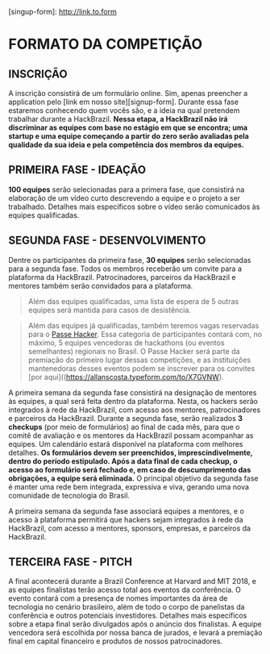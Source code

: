 <!-- links -->
[singup-form]: http://link.to.form <!-- TODO(allan): add link to form -->

# FORMATO DA COMPETIÇÃO

## INSCRIÇÃO

A inscrição consistirá de um formulário online. Sim, apenas preencher a application pelo [link em nosso site][signup-form]. Durante essa fase estaremos conhecendo quem vocês são, e a ideia na qual pretendem trabalhar durante a HackBrazil. **Nessa etapa, a HackBrazil não irá discriminar as equipes com base no estágio em que se encontra; uma startup e uma equipe começando a partir do zero serão avaliadas pela qualidade da sua ideia e pela competência dos membros da equipes.**

## PRIMEIRA FASE - IDEAÇÃO

**100 equipes** serão selecionadas para a primera fase, que consistirá na elaboração de um vídeo curto descrevendo a equipe e o projeto a ser trabalhado. Detalhes mais específicos sobre o vídeo serão comunicados às equipes qualificadas.

## SEGUNDA FASE - DESENVOLVIMENTO

Dentre os participantes da primeira fase, **30 equipes** serão selecionadas para a segunda fase. Todos os membros receberão um convite para a plataforma da HackBrazil. Patrocinadores, parceiros da HackBrazil e mentores também serão convidados para a plataforma.
> Além das equipes qualificadas, uma lista de espera de 5 outras equipes será mantida para casos de desistência.

<p>

> Além das equipes já qualificadas, também teremos vagas reservadas para o [Passe Hacker](passe-hacker.md). Essa categoria de participantes contará com, no máximo, 5 equipes vencedoras de hackathons (ou eventos semelhantes) regionais no Brasil. O Passe Hacker será parte da premiação do primeiro lugar dessas competições, e as instituições mantenedoras desses eventos podem se inscrever para os convites [por aqui]((https://allanscosta.typeform.com/to/X7GVNW).
</p>

A primeira semana da segunda fase consistirá na designação de mentores às equipes, a qual será feita dentro da plataforma. Nesta, os hackers serão integrados à rede da HackBrazil, com acesso aos mentores, patrocinadores e parceiros da HackBrazil.
Durante a segunda fase, serão realizados **3 checkups** (por meio de formulários) ao final de cada mês, para que o comitê de avaliação e os mentores da HackBrazil possam acompanhar as equipes. Um calendário estará disponível na plataforma com melhores detalhes. **Os formulários devem ser preenchidos, imprescindivelmente, dentro do período estipulado. Após a data final de cada checkup, o acesso ao formulário será fechado e, em caso de descumprimento das obrigações, a equipe será eliminada.**
O principal objetivo da segunda fase é manter uma rede bem integrada, expressiva e viva, gerando uma nova comunidade de tecnologia do Brasil.

A primeira semana da segunda fase associará equipes a mentores, e o acesso à plataforma permitirá que hackers sejam integrados à rede da HackBrazil, com acesso a mentores, sponsors, empresas, e parceiros da HackBrazil.

## TERCEIRA FASE - PITCH

A final acontecerá durante a Brazil Conference at Harvard and MIT 2018, e as equipes finalistas terão acesso total aos eventos da conferência. O evento contará com a presença de nomes importantes da área de tecnologia no cenário brasileiro, além de todo o corpo de panelistas da conferência e outros potenciais investidores. Detalhes mais específicos sobre a etapa final serão divulgados após o anúncio dos finalistas.
A equipe vencedora será escolhida por nossa banca de jurados, e levará a premiação final em capital financeiro e produtos de nossos patrocinadores.

